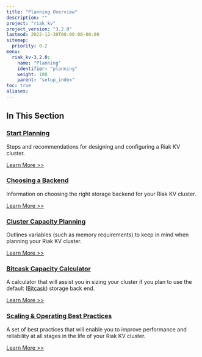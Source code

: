 ```yaml
---
title: "Planning Overview"
description: ""
project: "riak_kv"
project_version: "3.2.0"
lastmod: 2022-12-30T00:00:00-00:00
sitemap:
  priority: 0.2
menu:
  riak_kv-3.2.0:
    name: "Planning"
    identifier: "planning"
    weight: 100
    parent: "setup_index"
toc: true
aliases:
---
```


[plan start]: ./start
[plan backend]: ./backend
[plan cluster capacity]: ./cluster-capacity
[plan bitcask capacity]: ./bitcask-capacity-calc
[plan backend bitcask]: ./backend/bitcask
[plan best practices]: ./best-practices
[plan future]: ./future

## In This Section

### [Start Planning][plan start]

Steps and recommendations for designing and configuring a Riak KV cluster.

[Learn More >>][plan start]

### [Choosing a Backend][plan backend]

Information on choosing the right storage backend for your Riak KV cluster.

[Learn More >>][plan backend]

### [Cluster Capacity Planning][plan cluster capacity]

Outlines variables (such as memory requirements) to keep in mind when planning your Riak KV cluster.

[Learn More >>][plan cluster capacity]

### [Bitcask Capacity Calculator][plan bitcask capacity]

A calculator that will assist you in sizing your cluster if you plan to use the default ([Bitcask][plan backend bitcask]) storage back end.

[Learn More >>][plan bitcask capacity]

### [Scaling & Operating Best Practices][plan best practices]

A set of best practices that will enable you to improve performance and reliability at all stages in the life of your Riak KV cluster.

[Learn More >>][plan best practices]

